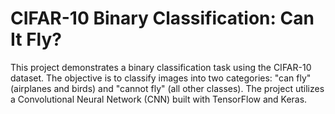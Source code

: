 # CIFAR-10 Binary Classification: Can It Fly?

This project demonstrates a binary classification task using the CIFAR-10 dataset.
The objective is to classify images into two categories: "can fly" (airplanes and birds) and "cannot fly" (all other classes). The project utilizes a Convolutional Neural Network (CNN) built with TensorFlow and Keras.
